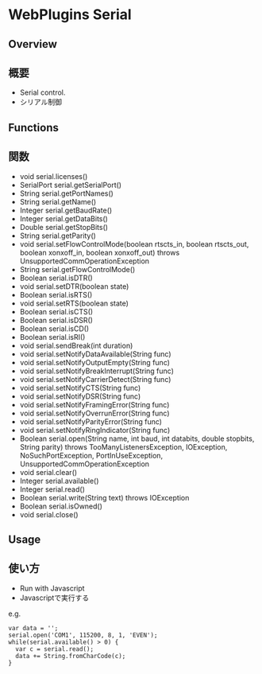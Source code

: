 # WebPlugins Serial
## Overview

## 概要

 * Serial control. 
 * シリアル制御
## Functions

## 関数

 * void serial.licenses()
 * SerialPort serial.getSerialPort()
 * String serial.getPortNames()
 * String serial.getName()
 * Integer serial.getBaudRate()
 * Integer serial.getDataBits()
 * Double serial.getStopBits()
 * String serial.getParity()
 * void serial.setFlowControlMode(boolean rtscts_in, boolean rtscts_out, boolean xonxoff_in, boolean xonxoff_out) throws UnsupportedCommOperationException
 * String serial.getFlowControlMode()
 * Boolean serial.isDTR()
 * void serial.setDTR(boolean state)
 * Boolean serial.isRTS()
 * void serial.setRTS(boolean state)
 * Boolean serial.isCTS()
 * Boolean serial.isDSR()
 * Boolean serial.isCD()
 * Boolean serial.isRI()
 * void serial.sendBreak(int duration)
 * void serial.setNotifyDataAvailable(String func)
 * void serial.setNotifyOutputEmpty(String func)
 * void serial.setNotifyBreakInterrupt(String func)
 * void serial.setNotifyCarrierDetect(String func)
 * void serial.setNotifyCTS(String func)
 * void serial.setNotifyDSR(String func)
 * void serial.setNotifyFramingError(String func)
 * void serial.setNotifyOverrunError(String func)
 * void serial.setNotifyParityError(String func)
 * void serial.setNotifyRingIndicator(String func)
 * Boolean serial.open(String name, int baud, int databits, double stopbits, String parity) throws TooManyListenersException, IOException, NoSuchPortException, PortInUseException, UnsupportedCommOperationException
 * void serial.clear()
 * Integer serial.available()
 * Integer serial.read()
 * Boolean serial.write(String text) throws IOException
 * Boolean serial.isOwned()
 * void serial.close()
## Usage

## 使い方

 * Run with Javascript 
 * Javascriptで実行する  

e.g.  
```
var data = '';
serial.open('COM1', 115200, 8, 1, 'EVEN');
while(serial.available() > 0) {
  var c = serial.read();
  data += String.fromCharCode(c);
}
```
